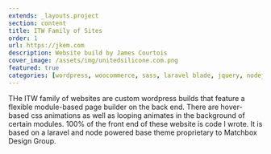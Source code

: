 ```yaml
---
extends: _layouts.project
section: content
title: ITW Family of Sites
order: 1
url: https://jkem.com
description: Website build by James Courtois
cover_image: /assets/img/unitedsilicone.com.png
featured: true
categories: [wordpress, woocommerce, sass, laravel blade, jquery, nodejs, composer]
---
```


THe ITW family of websites are custom wordpress builds that feature a flexible module-based page builder on the back end. There are hover-based css animations as well as looping animates in the background of certain modules. 100% of the front end of these website is code I wrote. It is based on a laravel and node powered base theme proprietary to Matchbox Design Group.